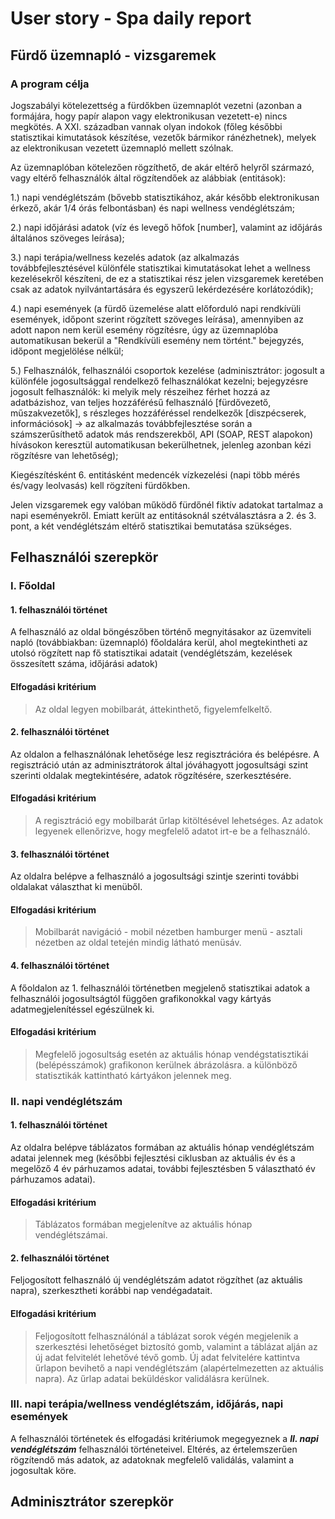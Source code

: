 # User story - Spa daily report
## Fürdő üzemnapló - vizsgaremek

### A program célja

Jogszabályi kötelezettség a fürdőkben üzemnaplót vezetni (azonban a formájára, hogy papír alapon vagy elektronikusan vezetett-e) nincs megkötés.
A XXI. században vannak olyan indokok (főleg későbbi statisztikai kimutatások készítése, vezetők bármikor ránézhetnek), melyek az elektronikusan vezetett üzemnapló mellett szólnak.

Az üzemnaplóban kötelezően rögzíthető, de akár eltérő helyről származó, vagy eltérő felhasználók által rögzítendőek az alábbiak (entitások):

1.) napi vendéglétszám (bővebb statisztikához, akár később elektronikusan érkező, akár 1/4 órás felbontásban) és napi wellness vendéglétszám;

2.) napi időjárási adatok (víz és levegő hőfok [number], valamint az időjárás általános szöveges leírása);

3.) napi terápia/wellness kezelés adatok (az alkalmazás továbbfejlesztésével különféle statisztikai kimutatásokat lehet a wellness kezelésekről készíteni, de ez a statisztikai rész jelen vizsgaremek keretében csak az adatok nyilvántartására és egyszerű lekérdezésére korlátozódik);

4.) napi események (a fürdő üzemelése alatt előforduló napi rendkívüli események, időpont szerint rögzített szöveges leírása), amennyiben az adott napon nem kerül esemény rögzítésre, úgy az üzemnaplóba automatikusan bekerül a "Rendkívüli esemény nem történt." bejegyzés, időpont megjelölése nélkül;

5.) Felhasználók, felhasználói csoportok kezelése (adminisztrátor: jogosult a különféle jogosultsággal rendelkező felhasználókat kezelni; bejegyzésre jogosult felhasználók: ki melyik mely részeihez férhet hozzá az adatbázishoz, van teljes hozzáférésű felhasználó [fürdővezető, műszakvezetők], s részleges hozzáféréssel rendelkezők [diszpécserek, információsok] -> az alkalmazás továbbfejlesztése során a számszerűsíthető adatok más rendszerekből, API (SOAP, REST alapokon) hívásokon keresztül automatikusan bekerülhetnek, jelenleg azonban kézi rögzítésre van lehetőség);

Kiegészítésként 6. entitásként medencék vízkezelési (napi több mérés és/vagy leolvasás) kell rögzíteni fürdőkben.

Jelen vizsgaremek egy valóban működő fürdőnél fiktív adatokat tartalmaz a napi eseményekről. Emiatt került az entitásoknál szétválasztásra a 2. és 3. pont, a két vendéglétszám eltérő statisztikai bemutatása szükséges.




## Felhasználói szerepkör

### I. Főoldal

#### 1. felhasználói történet
A felhasználó az oldal böngészőben történő megnyitásakor az üzemviteli napló (továbbiakban: üzemnapló) főoldalára kerül, ahol megtekintheti az utolsó rögzített nap fő statisztikai adatait (vendéglétszám, kezelések összesített száma, időjárási adatok)

#### Elfogadási kritérium
> Az oldal legyen mobilbarát, áttekinthető, figyelemfelkeltő.

#### 2. felhasználói történet
Az oldalon a felhasználónak lehetősége lesz regisztrációra és belépésre. A regisztráció után az adminisztrátorok által jóváhagyott jogosultsági szint szerinti oldalak megtekintésére, adatok rögzítésére, szerkesztésére.

#### Elfogadási kritérium
> A regisztráció egy mobilbarát űrlap kitöltésével lehetséges. Az adatok legyenek ellenőrizve, hogy megfelelő adatot irt-e be a felhasználó.

#### 3. felhasználói történet
Az oldalra belépve a felhasználó a jogosultsági szintje szerinti további oldalakat választhat ki menüből.

#### Elfogadási kritérium
> Mobilbarát navigáció - mobil nézetben hamburger menü - asztali nézetben az oldal tetején mindig látható menüsáv.

#### 4. felhasználói történet
A főoldalon az 1. felhasználói történetben megjelenő statisztikai adatok a felhasználói jogosultságtól függően grafikonokkal vagy kártyás adatmegjelenítéssel egészülnek ki.

#### Elfogadási kritérium
> Megfelelő jogosultság esetén az aktuális hónap vendégstatisztikái (belépésszámok) grafikonon kerülnek ábrázolásra.
> a különböző statisztikák kattintható kártyákon jelennek meg.


### II. napi vendéglétszám

#### 1. felhasználói történet
Az oldalra belépve táblázatos formában az aktuális hónap vendéglétszám adatai jelennek meg (későbbi fejlesztési ciklusban az aktuális év és a megelőző 4 év párhuzamos adatai, további fejlesztésben 5 választható év párhuzamos adatai).

#### Elfogadási kritérium
> Táblázatos formában megjelenítve az aktuális hónap vendéglétszámai.

#### 2. felhasználói történet
Feljogosított felhasználó új vendéglétszám adatot rögzíthet (az aktuális napra), szerkesztheti korábbi nap vendégadatait.

#### Elfogadási kritérium
> Feljogosított felhasználónál a táblázat sorok végén megjelenik a szerkesztési lehetőséget biztosító gomb, valamint a táblázat alján az új adat felvitelét lehetővé tévő gomb.
> Új adat felvitelére kattintva űrlapon bevihető a napi vendéglétszám (alapértelmezetten az aktuális napra). Az űrlap adatai beküldéskor validálásra kerülnek.


### III. napi terápia/wellness vendéglétszám, időjárás, napi események
A felhasználói történetek és elfogadási kritériumok megegyeznek a ***II. napi vendéglétszám*** felhasználói történeteivel.
Eltérés, az értelemszerűen rögzítendő más adatok, az adatoknak megfelelő validálás, valamint a jogosultak köre.


## Adminisztrátor szerepkör

